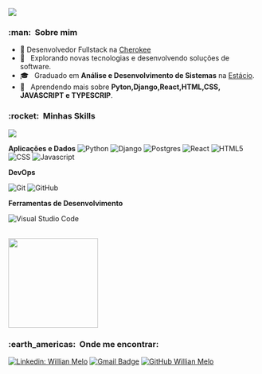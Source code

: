 ![](https://komarev.com/ghpvc/?username=willianvmelo&color=006bed)

<h3> :man: &nbsp;Sobre mim </h3>

- :briefcase: Desenvolvedor Fullstack na <a href="https://cherokee.com.br/">Cherokee</a>
- 🤔 &nbsp; Explorando novas tecnologias e desenvolvendo soluções de software.
- 🎓 &nbsp; Graduado em **Análise e Desenvolvimento de Sistemas** na <a href="https://estacio.br/">Estácio</a>.
- 🌱 &nbsp; Aprendendo mais sobre **Pyton,Django,React,HTML,CSS, JAVASCRIPT e TYPESCRIP**.


<h3> :rocket: &nbsp;Minhas Skills </h3>

![](https://github-readme-stats.vercel.app/api/top-langs/?username=willianvmelo)

**Aplicações e Dados**
  ![Python](https://img.shields.io/badge/python-3670A0?style=for-the-badge&logo=python&logoColor=ffdd54)
  ![Django](https://img.shields.io/badge/django-%23092E20.svg?style=for-the-badge&logo=django&logoColor=white)
  ![Postgres](https://img.shields.io/badge/postgres-%23316192.svg?style=for-the-badge&logo=postgresql&logoColor=white)
  ![React](https://img.shields.io/badge/React-20232A?style=for-the-badge&logo=react&logoColor=61DAFB)
  ![HTML5](https://img.shields.io/badge/HTML5-E34F26?style=for-the-badge&logo=html5&logoColor=white)
  ![CSS](https://img.shields.io/badge/CSS3-1572B6?style=for-the-badge&logo=css3&logoColor=white)
  ![Javascript](https://img.shields.io/badge/JavaScript-F7DF1E?style=for-the-badge&logo=javascript&logoColor=black)
    

**DevOps**

  ![Git](https://img.shields.io/badge/Git-F05032?style=for-the-badge&logo=git&logoColor=white)
  ![GitHub](https://img.shields.io/badge/GitHub-100000?style=for-the-badge&logo=github&logoColor=white)
  

**Ferramentas de Desenvolvimento**

  ![Visual Studio Code](https://img.shields.io/badge/Visual_Studio_Code-0078D4?style=for-the-badge&logo=visual%20studio%20code&logoColor=white)
  
<br/>

<a href="https://github.com/willianvmelo">
  <img height="180em" src="https://github-readme-stats.vercel.app/api?username=willianvmelo&theme=dracula&show_icons=true" />
</a>

<br/>

<h3> :earth_americas: &nbsp;Onde me encontrar: </h3> 

[![Linkedin: Willian Melo](https://img.shields.io/badge/-willianvmelo-blue?style=flat-square&logo=Linkedin&logoColor=white&link=LINK-DO-SEU-LINKEDIN)](https://www.linkedin.com/in/willian-melo-27a32b1b5/)
[![Gmail Badge](https://img.shields.io/badge/-willian.vieirademelo@gmail.com-006bed?style=flat-square&logo=Gmail&logoColor=white&link=mailto:willian.vieirademelo@gmail.com)](mailto:willian.vieirademelo@gmail.com)
[![GitHub Willian Melo]( https://img.shields.io/github/followers/willianvmelo?label=follow&style=social)](https://github.com/willianvmelo)

